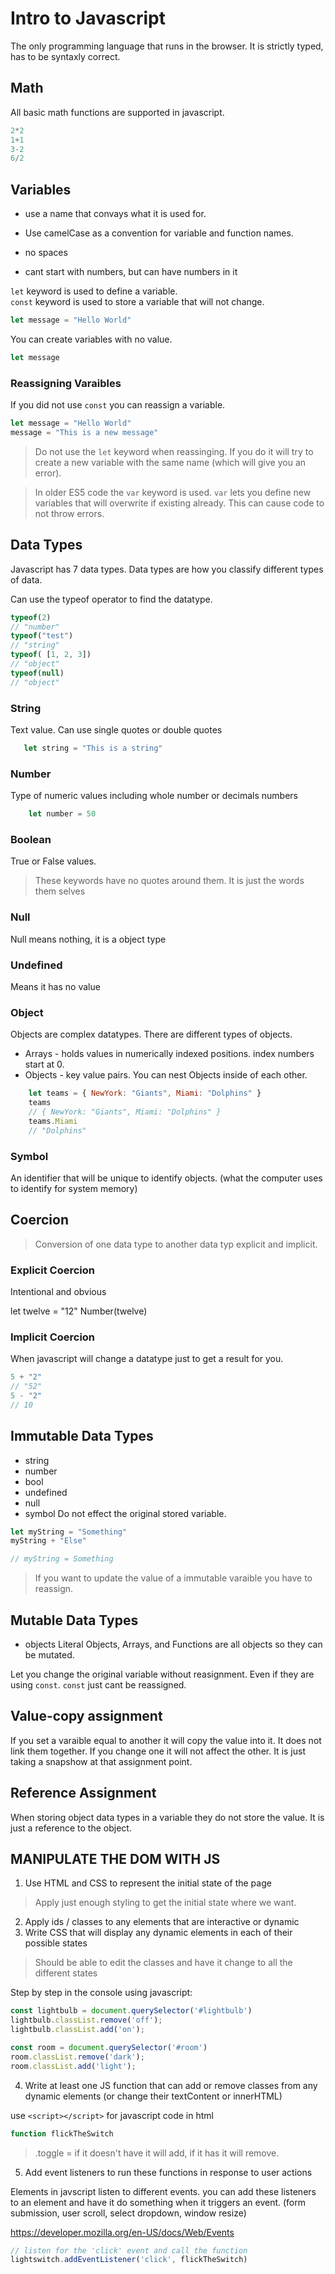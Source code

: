 # Intro to Javascript

The only programming language that runs in the browser. It is strictly typed, has to be syntaxly correct.

## Math

All basic math functions are supported in javascript.

```js
2*2
1+1
3-2
6/2
```

## Variables

- use a name that convays what it is used for.

- Use camelCase as a convention for variable and function names. 

- no spaces
- cant start with numbers, but can have numbers in it

`let` keyword is used to define a variable.  
`const` keyword is used to store a variable that will not change.  

```js
let message = "Hello World"
```

You can create variables with no value.

```js
let message
```

### Reassigning Varaibles

If you did not use `const` you can reassign a variable. 

```js
let message = "Hello World"
message = "This is a new message"
```

> Do not use the `let` keyword when reassinging. If you do it will try to create a new variable with the same name (which will give you an error).

> In older ES5 code the `var` keyword is used. `var` lets you define new variables that will overwrite if existing already. This can cause code to not throw errors.


## Data Types

Javascript has 7 data types. Data types are how you classify different types of data.

Can use the typeof operator to find the datatype.

```js
typeof(2)
// "number"
typeof("test")
// "string"
typeof( [1, 2, 3])
// "object"
typeof(null)
// "object"
```

### String

Text value. Can use single quotes or double quotes

 ```js
    let string = "This is a string"
 ```  

### Number

Type of numeric values including whole number or decimals numbers

```js
    let number = 50
```

### Boolean

True or False values.

> These keywords have no quotes around them. It is just the words them selves

### Null

Null means nothing, it is a object type

### Undefined
Means it has no value

### Object 

Objects are complex datatypes. There are different types of objects.  

- Arrays - holds values in numerically indexed positions. index numbers start at 0.  
- Objects - key value pairs. You can nest Objects inside of each other.

```js
    let teams = { NewYork: "Giants", Miami: "Dolphins" }
    teams
    // { NewYork: "Giants", Miami: "Dolphins" }
    teams.Miami
    // "Dolphins"
```

### Symbol
An identifier that will be unique to identify objects. (what the computer uses to identify for system memory)

## Coercion
> Conversion of one data type to another data typ explicit and implicit.

### Explicit Coercion
Intentional and obvious

let twelve = "12"
Number(twelve)

### Implicit Coercion
When javascript will change a datatype just to get a result for you.

```js
5 + "2"
// "52"
5 - "2"
// 10
```

## Immutable Data Types
 - string 
 - number 
 - bool 
 - undefined 
 - null 
 - symbol
Do not effect the original stored variable.
```js
let myString = "Something"
myString + "Else"

// myString = Something

```
> If you want to update the value of a immutable varaible you have to reassign.

## Mutable Data Types
- objects 
Literal Objects, Arrays, and Functions are all objects so they can be mutated. 

Let you change the original variable without reasignment. Even if they are using `const`. `const` just cant be reassigned.

## Value-copy assignment

If you set a varaible equal to another it will copy the value into it. It does not link them together. If you change one it will not affect the other. It is just taking a snapshow at that assignment point.

## Reference Assignment

When storing object data types in a variable they do not store the value. It is just a reference to the object.

## MANIPULATE THE DOM WITH JS
1) Use HTML and CSS to represent the initial state of the page

> Apply just enough styling to get the initial state where we want.

2) Apply ids / classes to any elements that are interactive or dynamic
3) Write CSS that will display any dynamic elements in each of their possible states

> Should be able to edit the classes and have it change to all the different states

Step by step in the console using javascript:

```js
const lightbulb = document.querySelector('#lightbulb')
lightbulb.classList.remove('off');
lightbulb.classList.add('on');

const room = document.querySelector('#room')
room.classList.remove('dark');
room.classList.add('light');
```
4) Write at least one JS function that can add or remove classes from any dynamic elements (or change their textContent or innerHTML)


use `<script></script>` for javascript code in html

```js
function flickTheSwitch
```

> .toggle = if it doesn't have it will add, if it has it will remove.

5) Add event listeners to run these functions in response to user actions


Elements in javscript listen to different events. you can add these listeners to an element and have it do something when it triggers an event. (form submission, user scroll, select dropdown, window resize)

https://developer.mozilla.org/en-US/docs/Web/Events

```js
// listen for the 'click' event and call the function
lightswitch.addEventListener('click', flickTheSwitch)
```